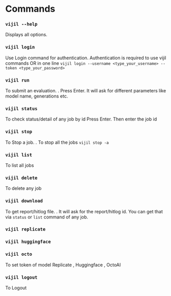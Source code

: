 # Commands

### `vijil --help`

Displays all options.

### `vijil login`

Use Login command for authentication. Authentication is required to use vijil commands  OR in one line `vijil login --username <type_your_username> --token <type_your_password>`

### `vijil run`

To submit an evaluation. . Press Enter. It will ask for different parameters like model name, generations etc.

### `vijil status`

To check status/detail of any job by id  Press Enter. Then enter the job id

### `vijil stop`

To Stop a job. . To stop all the jobs `vijil stop -a`

### `vijil list`

To list all jobs&#x20;

### `vijil delete`

To delete any job&#x20;

### `vijil download`

To get report/hitlog file. . It will ask for the report/hitlog id. You can get that via `status` or `list` command of any job.

### `vijil replicate`

### `vijil huggingface`

### `vijil octo`

To set token of model Replicate , Huggingface , OctoAI&#x20;

### `vijil logout`

To Logout&#x20;
